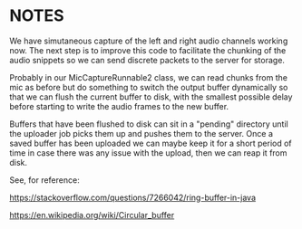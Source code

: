 # NOTES

We have simutaneous capture of the left and right audio channels working now.
The next step is to improve this code to facilitate the chunking of the audio
snippets so we can send discrete packets to the server for storage.

Probably in our MicCaptureRunnable2 class, we can read chunks from the mic
as before but do something to switch the output buffer dynamically so that we 
can flush the current buffer to disk, with the smallest possible delay before
starting to write the audio frames to the new buffer. 

Buffers that have been flushed to disk can sit in a "pending" directory until the
uploader job picks them up and pushes them to the server. Once a saved buffer has
been uploaded we can maybe keep it for a short period of time in case there was any
issue with the upload, then we can reap it from disk.

See, for reference:

https://stackoverflow.com/questions/7266042/ring-buffer-in-java

https://en.wikipedia.org/wiki/Circular_buffer


